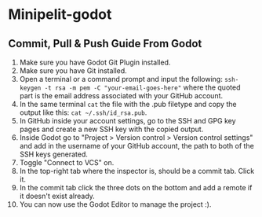 ﻿# Minipelit-godot

## Commit, Pull & Push Guide From Godot

1. Make sure you have Godot Git Plugin installed.
2. Make sure you have Git installed.
3. Open a terminal or a command prompt and input the following: `ssh-keygen -t rsa -m pem -C "your-email-goes-here"` where the quoted part is the email address associated with your GitHub account.
4. In the same terminal `cat` the file with the .pub filetype and copy the output like this: `cat ~/.ssh/id_rsa.pub`.
5. In GitHub inside your account settings, go to the SSH and GPG key pages and create a new SSH key with the copied output.
6. Inside Godot go to "Project > Version control > Version control settings" and add in the username of your GitHub account, the path to both of the SSH keys generated.
7. Toggle "Connect to VCS" on.
8. In the top-right tab where the inspector is, should be a commit tab. Click it.
9. In the commit tab click the three dots on the bottom and add a remote if it doesn't exist already.
10. You can now use the Godot Editor to manage the project :).
